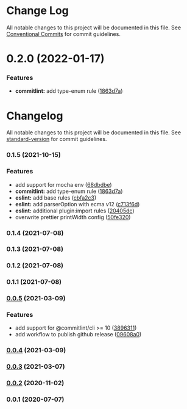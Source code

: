 # Change Log

All notable changes to this project will be documented in this file.
See [Conventional Commits](https://conventionalcommits.org) for commit guidelines.

# 0.2.0 (2022-01-17)


### Features

* **commitlint:** add type-enum rule ([1863d7a](https://github.com/feryardiant/feryardiant/commit/1863d7af57214ce0216c6e3e0add209443a3f36e))





# Changelog

All notable changes to this project will be documented in this file. See [standard-version](https://github.com/conventional-changelog/standard-version) for commit guidelines.

### 0.1.5 (2021-10-15)


### Features

* add support for mocha env ([68dbdbe](https://github.com/feryardiant/feryardiant/commit/68dbdbedfc4151cc0654f4317c2970f9fa92e84d))
* **commitlint:** add type-enum rule ([1863d7a](https://github.com/feryardiant/feryardiant/commit/1863d7af57214ce0216c6e3e0add209443a3f36e))
* **eslint:** add base rules ([cbfa2c3](https://github.com/feryardiant/feryardiant/commit/cbfa2c3ba3c65bbeecd897ab56f1b586d7f4f62c))
* **eslint:** add parserOption with ecma v12 ([c713f6d](https://github.com/feryardiant/feryardiant/commit/c713f6d2ce685c4f57c819949b7e239c0b69f935))
* **eslint:** additional plugin:import rules ([20405dc](https://github.com/feryardiant/feryardiant/commit/20405dcf20875f57864e0808128ddf8f3ef5a972))
* overwrite prettier printWidth config ([50fe320](https://github.com/feryardiant/feryardiant/commit/50fe320df7c2bfe86b5411f421cdfe82fa3c926f))

### 0.1.4 (2021-07-08)

### 0.1.3 (2021-07-08)

### 0.1.2 (2021-07-08)

### 0.1.1 (2021-07-08)

### [0.0.5](https://github.com/feryardiant/commitlint-config/compare/v0.0.4...v0.0.5) (2021-03-09)


### Features

* add support for @commitlint/cli >= 10 ([3896311](https://github.com/feryardiant/commitlint-config/commit/3896311acaa4ca30b654f9dc6d39693ea2005c83))
* add workflow to publish github release ([09608a0](https://github.com/feryardiant/commitlint-config/commit/09608a05108fd443b1c8fe48b1403315f7e82bd8))

### [0.0.4](https://github.com/feryardiant/commitlint-config/compare/v0.0.3...v0.0.4) (2021-03-09)

### [0.0.3](https://github.com/feryardiant/commitlint-config/compare/v0.0.2...v0.0.3) (2021-03-07)

### [0.0.2](https://github.com/feryardiant/commitlint-config/compare/v0.0.1...v0.0.2) (2020-11-02)

### 0.0.1 (2020-07-07)
